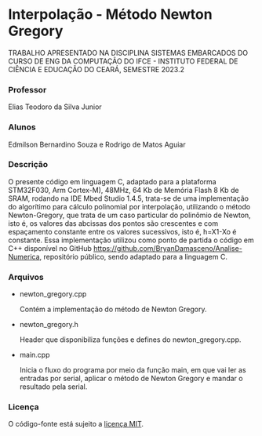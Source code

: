 # Interpolação - Método Newton Gregory

TRABALHO APRESENTADO NA DISCIPLINA SISTEMAS EMBARCADOS DO CURSO DE ENG DA COMPUTAÇÃO DO IFCE - INSTITUTO FEDERAL DE CIÊNCIA E EDUCAÇÃO DO CEARÁ, 
SEMESTRE 2023.2

### Professor
Elias Teodoro da Silva Junior

### Alunos
Edmilson Bernardino Souza e Rodrigo de Matos Aguiar

### Descrição
O presente código em linguagem C, adaptado para a plataforma STM32F030, Arm Cortex-M), 48MHz, 64 Kb de Memória Flash
8 Kb de SRAM, rodando na IDE Mbed Studio 1.4.5, trata-se de uma implementação do algorítimo para cálculo polinomial por interpolação,
utilizando o método Newton-Gregory, que trata de um caso particular do polinômio de Newton, isto é, os valores das abcissas dos pontos
são crescentes e com espaçamento constante entre os valores sucessivos, isto é, h=X1-Xo é constante. 
Essa implementação utilizou como ponto de partida o código em C++ disponível no GitHub https://github.com/BryanDamasceno/Analise-Numerica, 
repositório público, sendo adaptado para a linguagem C.

### Arquivos
- newton_gregory.cpp

    Contém a implementação do método de Newton Gregory.

- newton_gregory.h

    Header que disponibiliza funções e defines do newton_gregory.cpp.

- main.cpp

    Inicia o fluxo do programa por meio da função main, em que vai ler as entradas por serial, aplicar o método de Newton Gregory e mandar o resultado pela serial.

### Licença

O código-fonte está sujeito a [licença MIT](LICENSE.txt).